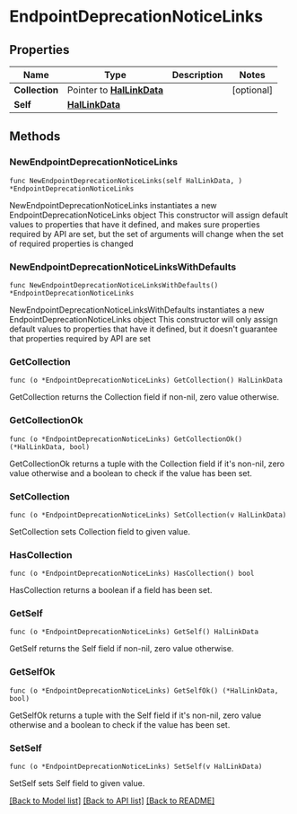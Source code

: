 <!--
Copyright (C) 2020-2025 Arm Limited or its affiliates and Contributors. All rights reserved.
SPDX-License-Identifier: Apache-2.0
-->
# EndpointDeprecationNoticeLinks

## Properties

Name | Type | Description | Notes
------------ | ------------- | ------------- | -------------
**Collection** | Pointer to [**HalLinkData**](HalLinkData.md) |  | [optional] 
**Self** | [**HalLinkData**](HalLinkData.md) |  | 

## Methods

### NewEndpointDeprecationNoticeLinks

`func NewEndpointDeprecationNoticeLinks(self HalLinkData, ) *EndpointDeprecationNoticeLinks`

NewEndpointDeprecationNoticeLinks instantiates a new EndpointDeprecationNoticeLinks object
This constructor will assign default values to properties that have it defined,
and makes sure properties required by API are set, but the set of arguments
will change when the set of required properties is changed

### NewEndpointDeprecationNoticeLinksWithDefaults

`func NewEndpointDeprecationNoticeLinksWithDefaults() *EndpointDeprecationNoticeLinks`

NewEndpointDeprecationNoticeLinksWithDefaults instantiates a new EndpointDeprecationNoticeLinks object
This constructor will only assign default values to properties that have it defined,
but it doesn't guarantee that properties required by API are set

### GetCollection

`func (o *EndpointDeprecationNoticeLinks) GetCollection() HalLinkData`

GetCollection returns the Collection field if non-nil, zero value otherwise.

### GetCollectionOk

`func (o *EndpointDeprecationNoticeLinks) GetCollectionOk() (*HalLinkData, bool)`

GetCollectionOk returns a tuple with the Collection field if it's non-nil, zero value otherwise
and a boolean to check if the value has been set.

### SetCollection

`func (o *EndpointDeprecationNoticeLinks) SetCollection(v HalLinkData)`

SetCollection sets Collection field to given value.

### HasCollection

`func (o *EndpointDeprecationNoticeLinks) HasCollection() bool`

HasCollection returns a boolean if a field has been set.

### GetSelf

`func (o *EndpointDeprecationNoticeLinks) GetSelf() HalLinkData`

GetSelf returns the Self field if non-nil, zero value otherwise.

### GetSelfOk

`func (o *EndpointDeprecationNoticeLinks) GetSelfOk() (*HalLinkData, bool)`

GetSelfOk returns a tuple with the Self field if it's non-nil, zero value otherwise
and a boolean to check if the value has been set.

### SetSelf

`func (o *EndpointDeprecationNoticeLinks) SetSelf(v HalLinkData)`

SetSelf sets Self field to given value.



[[Back to Model list]](../README.md#documentation-for-models) [[Back to API list]](../README.md#documentation-for-api-endpoints) [[Back to README]](../README.md)


